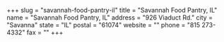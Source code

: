 +++
slug = "savannah-food-pantry-il"
title = "Savannah Food Pantry, IL"
name = "Savannah Food Pantry, IL"
address = "926 Viaduct Rd."
city = "Savanna"
state = "IL"
postal = "61074"
website = ""
phone = "815 273-4332"
fax = ""
+++

